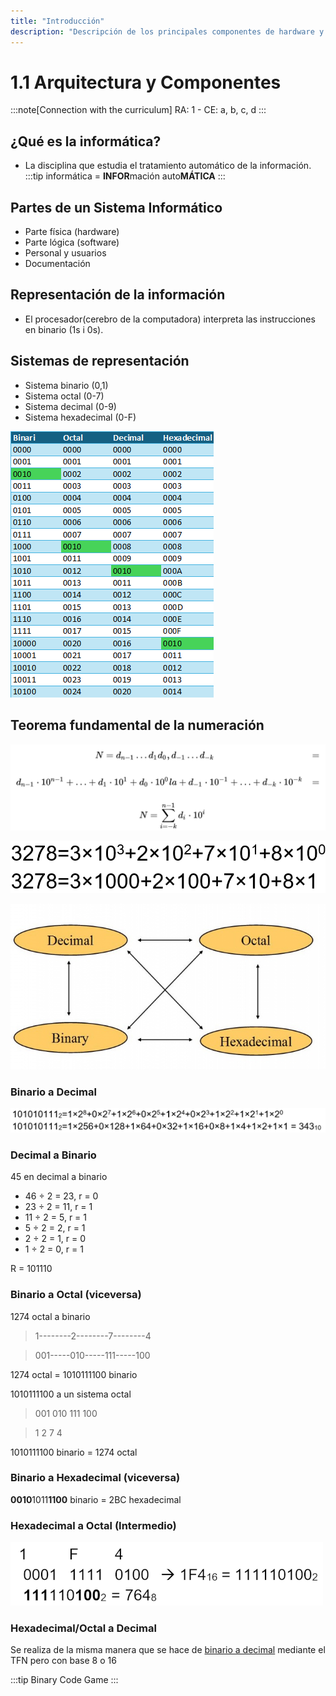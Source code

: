 ```yaml
---
title: "Introducción"
description: "Descripción de los principales componentes de hardware y su interconexión en un sistema."
---
```


# 1.1 Arquitectura y Componentes
:::note[Connection with the curriculum]
RA: 1 - CE: a, b, c, d
:::



## ¿Qué es la informática?
- La disciplina que estudia el tratamiento automático de la información.
:::tip
informática = **INFOR**mación auto**MÁTICA**
:::

## Partes de un Sistema Informático
- Parte física (hardware)
- Parte lógica (software) 
- Personal y usuarios
- Documentación

## Representación de la información

- El procesador(cerebro de la computadora) interpreta las instrucciones en binario (1s i 0s).

## Sistemas de representación
- Sistema binario (0,1)
- Sistema octal (0-7)
- Sistema decimal (0-9)
- Sistema hexadecimal (0-F) 

![Tabla de bases](../../../../assets/ut1/TablaDeBases.png)

## Teorema fundamental de la numeración
![Teorema fiundamental de la numeración](../../../../assets/ut1/sistemaNumeracion.png)

![Decimal desglose](../../../../assets/ut1/decimal.png)

![Cambio de base](../../../../assets/ut1/cambioBase.jpg)

### Binario a Decimal
![Cambio de base de binario a decimal](../../../../assets/ut1/binarioDecimal.png)

### Decimal a Binario
45 en decimal a binario

- 46 ÷ 2 = 23, r = 0 
- 23 ÷ 2 = 11, r = 1 
- 11 ÷ 2 = 5, r = 1 
- 5 ÷ 2 = 2, r = 1 
- 2 ÷ 2 = 1, r = 0 
- 1 ÷ 2 = 0, r = 1

R = 101110

### Binario a Octal (viceversa)

1274 octal a binario
> 1--------2--------7--------4

> 001-----010-----111-----100 

1274 octal = 1010111100 binario

1010111100 a un sistema octal

> 001 010 111 100

> 1 2 7 4 

1010111100 binario = 1274 octal


### Binario a Hexadecimal (viceversa)

 **0010**1011**1100** binario = 2BC hexadecimal


### Hexadecimal a Octal (Intermedio)

![Cambio de base de hexadecimal a binario](../../../../assets/ut1/hexadecimalBinarioOctal.png)

### Hexadecimal/Octal a Decimal

Se realiza de la misma manera que se hace de [binario a decimal](#binario-a-decimal) mediante el TFN pero con base 8 o 16


:::tip
Binary Code Game
:::